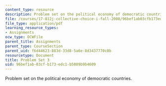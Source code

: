 ```yaml
---
content_type: resource
description: Problem set on the political economy of democratic countries.
file: /courses/17-812j-collective-choice-i-fall-2008/96bef1ab03cfb173edc1b5809b9b4609_pset3.pdf
file_type: application/pdf
learning_resource_types:
- Assignments
ocw_type: OCWFile
parent_title: Assignments
parent_type: CourseSection
parent_uid: f6d44623-883d-33d8-5a6e-8d3437770c0b
resourcetype: Document
title: Problem Set 3
uid: 96bef1ab-03cf-b173-edc1-b5809b9b4609
---
```

Problem set on the political economy of democratic countries.

